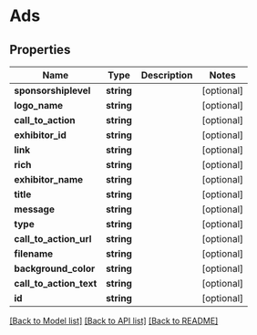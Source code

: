 # Ads

## Properties
Name | Type | Description | Notes
------------ | ------------- | ------------- | -------------
**sponsorshiplevel** | **string** |  | [optional] 
**logo_name** | **string** |  | [optional] 
**call_to_action** | **string** |  | [optional] 
**exhibitor_id** | **string** |  | [optional] 
**link** | **string** |  | [optional] 
**rich** | **string** |  | [optional] 
**exhibitor_name** | **string** |  | [optional] 
**title** | **string** |  | [optional] 
**message** | **string** |  | [optional] 
**type** | **string** |  | [optional] 
**call_to_action_url** | **string** |  | [optional] 
**filename** | **string** |  | [optional] 
**background_color** | **string** |  | [optional] 
**call_to_action_text** | **string** |  | [optional] 
**id** | **string** |  | [optional] 

[[Back to Model list]](../README.md#documentation-for-models) [[Back to API list]](../README.md#documentation-for-api-endpoints) [[Back to README]](../README.md)



